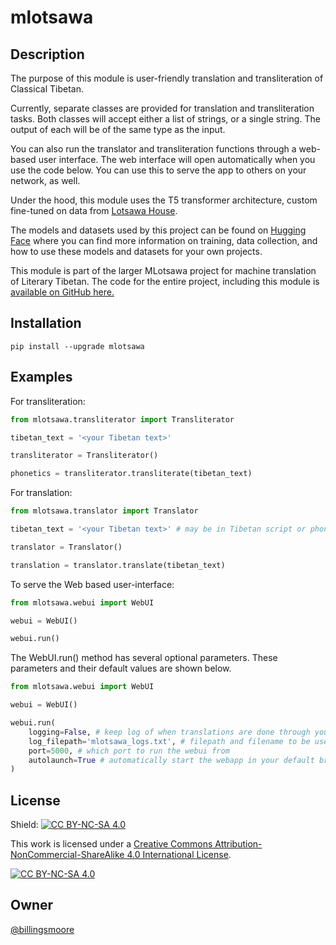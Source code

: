 # mlotsawa

## Description

The purpose of this module is user-friendly translation and transliteration of Classical Tibetan. 

Currently, separate classes are provided for translation and transliteration tasks. Both classes will accept either a list of strings,
or a single string. The output of each will be of the same type as the input.

You can also run the translator and transliteration functions through a web-based user interface. The web interface will open automatically
when you use the code below. You can use this to serve the app to others on your network, as well.

Under the hood, this module uses the T5 transformer architecture, custom fine-tuned on data
from [Lotsawa House](www.lotsawahouse.org).

The models and datasets used by this project can be found on [Hugging Face](https://huggingface.co/billingsmoore) where you can find more
information on training, data collection, and how to use these models and datasets for your own projects.

This module is part of the larger MLotsawa project for machine translation of Literary Tibetan. The code for the entire project, 
including this module is [available on GitHub here.](https://github.com/billingsmoore/MLotsawa)

## Installation

```
pip install --upgrade mlotsawa
```

## Examples

For transliteration:

```python
from mlotsawa.transliterator import Transliterator 

tibetan_text = '<your Tibetan text>'

transliterator = Transliterator()

phonetics = transliterator.transliterate(tibetan_text)
```

For translation:

```python
from mlotsawa.translator import Translator 

tibetan_text = '<your Tibetan text>' # may be in Tibetan script or phoneticized

translator = Translator()

translation = translator.translate(tibetan_text)
```

To serve the Web based user-interface:

```python
from mlotsawa.webui import WebUI

webui = WebUI()

webui.run()
```

The WebUI.run() method has several optional parameters. These parameters and their default values are shown below.

```python
from mlotsawa.webui import WebUI

webui = WebUI()

webui.run(
    logging=False, # keep log of when translations are done through your host
    log_filepath='mlotsawa_logs.txt', # filepath and filename to be used for the log file (i.e. '/my_log_folder/my_logs.txt)
    port=5000, # which port to run the webui from
    autolaunch=True # automatically start the webapp in your default browser
)
```

## License

Shield: [![CC BY-NC-SA 4.0][cc-by-nc-sa-shield]][cc-by-nc-sa]

This work is licensed under a
[Creative Commons Attribution-NonCommercial-ShareAlike 4.0 International License][cc-by-nc-sa].

[![CC BY-NC-SA 4.0][cc-by-nc-sa-image]][cc-by-nc-sa]

[cc-by-nc-sa]: http://creativecommons.org/licenses/by-nc-sa/4.0/
[cc-by-nc-sa-image]: https://licensebuttons.net/l/by-nc-sa/4.0/88x31.png
[cc-by-nc-sa-shield]: https://img.shields.io/badge/License-CC%20BY--NC--SA%204.0-lightgrey.svg

## Owner

[@billingsmoore](https://github.com/billingsmoore)